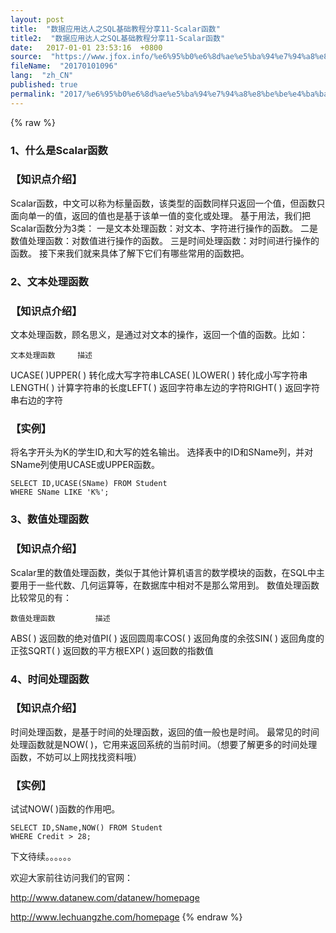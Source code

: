 ```yaml
---
layout: post
title:  "数据应用达人之SQL基础教程分享11-Scalar函数"
title2:  "数据应用达人之SQL基础教程分享11-Scalar函数"
date:   2017-01-01 23:53:16  +0800
source:  "https://www.jfox.info/%e6%95%b0%e6%8d%ae%e5%ba%94%e7%94%a8%e8%be%be%e4%ba%ba%e4%b9%8bsql%e5%9f%ba%e7%a1%80%e6%95%99%e7%a8%8b%e5%88%86%e4%ba%ab11scalar%e5%87%bd%e6%95%b0.html"
fileName:  "20170101096"
lang:  "zh_CN"
published: true
permalink: "2017/%e6%95%b0%e6%8d%ae%e5%ba%94%e7%94%a8%e8%be%be%e4%ba%ba%e4%b9%8bsql%e5%9f%ba%e7%a1%80%e6%95%99%e7%a8%8b%e5%88%86%e4%ba%ab11scalar%e5%87%bd%e6%95%b0.html"
---
```

{% raw %}
### 1、什么是Scalar函数

### 【知识点介绍】

Scalar函数，中文可以称为标量函数，该类型的函数同样只返回一个值，但函数只面向单一的值，返回的值也是基于该单一值的变化或处理。
基于用法，我们把Scalar函数分为3类：
一是文本处理函数：对文本、字符进行操作的函数。
二是数值处理函数：对数值进行操作的函数。
三是时间处理函数：对时间进行操作的函数。
接下来我们就来具体了解下它们有哪些常用的函数把。

### 2、文本处理函数

### 【知识点介绍】

文本处理函数，顾名思义，是通过对文本的操作，返回一个值的函数。比如：
 

    文本处理函数     描述 
  UCASE( )UPPER( )    转化成大写字符串LCASE( )LOWER( )            转化成小写字符串LENGTH( )    计算字符串的长度LEFT( )    返回字符串左边的字符RIGHT( )    返回字符串右边的字符
###  

### 【实例】

将名字开头为K的学生ID,和大写的姓名输出。
选择表中的ID和SName列，并对SName列使用UCASE或UPPER函数。

    SELECT ID,UCASE(SName) FROM Student
    WHERE SName LIKE 'K%';

### 3、数值处理函数

### 【知识点介绍】

Scalar里的数值处理函数，类似于其他计算机语言的数学模块的函数，在SQL中主要用于一些代数、几何运算等，在数据库中相对不是那么常用到。
数值处理函数比较常见的有：
 

    数值处理函数         描述 
  ABS( )        返回数的绝对值PI( )        返回圆周率COS( )        返回角度的余弦SIN( )        返回角度的正弦SQRT( )        返回数的平方根EXP( )        返回数的指数值
###  

### 4、时间处理函数

### 【知识点介绍】

时间处理函数，是基于时间的处理函数，返回的值一般也是时间。
最常见的时间处理函数就是NOW( )，它用来返回系统的当前时间。（想要了解更多的时间处理函数，不妨可以上网找找资料哦）

### 【实例】

试试NOW( )函数的作用吧。

    SELECT ID,SName,NOW() FROM Student
    WHERE Credit > 28;

下文待续。。。。。。

欢迎大家前往访问我们的官网：

http://www.datanew.com/datanew/homepage

http://www.lechuangzhe.com/homepage
{% endraw %}